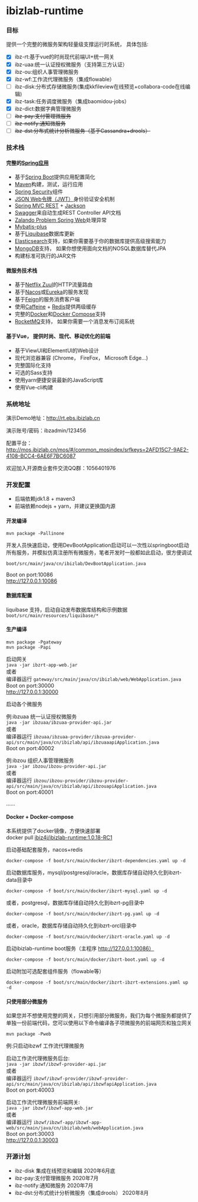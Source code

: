 # **ibizlab-runtime**

### 目标
提供一个完整的微服务架构轻量级支撑运行时系统， 具体包括:

- [x]  ibz-rt:基于vue的时尚现代前端UI+统一网关
- [x]  ibz-uaa:统一认证授权微服务（支持第三方认证）  
- [x]  ibz-ou:组织人事管理微服务  
- [x]  ibz-wf:工作流代理微服务（集成flowable） 
- [ ]  ibz-disk:分布式存储微服务(集成kkfileview在线预览+collabora-code在线编辑)  
- [x]  ibz-task:任务调度微服务（集成baomidou-jobs）  
- [x]  ibz-dict:数据字典管理微服务  
- [ ]  ~~ibz-pay:支付管理微服务~~  
- [ ]  ~~ibz-notify:通知微服务~~  
- [ ]  ~~ibz-dst:分布式统计分析微服务（基于Cassandra+drools）~~  

### 技术栈
#### 完整的[Spring应用](https://spring.io/)
* 基于[Spring Boot](https://projects.spring.io/spring-boot/)提供应用配置简化
* [Maven](https://maven.apache.org/)构建，测试，运行应用
* [Spring Security](https://docs.spring.io/spring-security/site/index.html)组件
* [JSON Web令牌（JWT）](https://jwt.io/)身份验证安全机制
* [Spring MVC REST](https://spring.io/guides/gs/rest-service/) + [Jackson](https://github.com/FasterXML/jackson)
* [Swagger](https://swagger.io/)来自动生成REST Controller API文档
* [Zalando Problem Spring Web](https://github.com/zalando/problem-spring-web)处理异常
* [Mybatis-plus](https://mp.baomidou.com/)
* 基于[Liquibase](http://www.liquibase.org/)数据库更新
* [Elasticsearch](https://github.com/elastic/elasticsearch)支持，如果你需要基于你的数据库提供高级搜索能力
* [MongoDB](https://www.mongodb.org/)支持， 如果你想使用面向文档的NOSQL数据库替代JPA
* 构建标准可执行的JAR文件

#### 微服务技术栈

* 基于[Netflix Zuul](https://github.com/Netflix/zuul)的HTTP流量路由
* 基于[Nacos](https://nacos.io/zh-cn/index.html)或[Eureka](https://github.com/Netflix/eureka)的服务发现
* 基于[Feign](https://github.com/OpenFeign/feign)的服务消费客户端
* 使用[Caffeine](https://github.com/ben-manes/caffeine) + [Redis](https://redis.io/)提供两级缓存
* 完整的[Docker](https://www.docker.com/)和[Docker Compose](https://github.com/docker/compose)支持
* [RocketMQ](http://rocketmq.apache.org/)支持， 如果你需要一个消息发布订阅系统

#### 基于Vue， 提供时尚、现代、移动优化的前端
* 基于ViewUI和ElementUI的Web设计
* 现代浏览器兼容 (Chrome， FireFox， Microsoft Edge…)
* 完整国际化支持
* 可选的Sass支持
* 使用yarn便捷安装最新的JavaScript库
* 使用Vue-cli构建


### 系统地址
演示Demo地址：http://rt.ebs.ibizlab.cn

演示账号/密码：ibzadmin/123456

配置平台：http://mos.ibizlab.cn/mos/#/common_mosindex/srfkeys=2AFD15C7-9AE2-4108-BCC4-6AE6F7BC6087

欢迎加入开源商业套件交流QQ群：1056401976


### 开发配置

* 后端依赖jdk1.8 + maven3  
* 前端依赖nodejs + yarn，并建议更换国内源

#### 开发编译
```
mvn package -Pallinone
```

开发人员快速启动，使用DevBootApplication启动可以一次性以springboot启动所有服务，并模拟仿真注册所有微服务，笔者开发时一般都如此启动，很方便调试

`boot/src/main/java/cn/ibizlab/DevBootApplication.java`

Boot on port:10086  
http://127.0.0.1:10086  

#### 数据库配置
liquibase 支持，启动自动发布数据库结构和示例数据   
`boot/src/main/resources/liquibase/*`  

#### 生产编译
```
mvn package -Pgateway
mvn package -Papi
```

启动网关  
`java -jar ibzrt-app-web.jar`  
或者  
编译器运行 `gateway/src/main/java/cn/ibizlab/web/WebApplication.java`  
Boot on port:30000  
http://127.0.0.1:30000

启动各个微服务  

例:ibzuaa 统一认证授权微服务  
`java -jar ibzuaa/ibzuaa-provider-api.jar`  
或者  
编译器运行 `ibzuaa/ibzuaa-provider/ibzuaa-provider-api/src/main/java/cn/ibizlab/api/ibzuaaapiApplication.java`  
Boot on port:40002  

例:ibzou 组织人事管理微服务   
`java -jar ibzou/ibzou-provider-api.jar`  
或者  
编译器运行 `ibzou/ibzou-provider/ibzou-provider-api/src/main/java/cn/ibizlab/api/ibzouapiApplication.java`  
Boot on port:40001  

......   

#### Docker + Docker-compose

本系统提供了docker镜像，方便快速部署  
docker pull [ibiz4j/ibizlab-runtime:1.0.18-RC1](https://hub.docker.com/repository/docker/ibiz4j/ibizlab-runtime) 

启动基础配套服务，nacos+redis    
```
docker-compose -f boot/src/main/docker/ibzrt-dependencies.yaml up -d
```

启动数据库服务，mysql/postgresql/oracle，数据库存储自动持久化到ibzrt-data目录中  
```
docker-compose -f boot/src/main/docker/ibzrt-mysql.yaml up -d
```
或者，postgresql，数据库存储自动持久化到ibzrt-pg目录中  
```
docker-compose -f boot/src/main/docker/ibzrt-pg.yaml up -d
```
或者，oracle，数据库存储自动持久化到ibzrt-orcl目录中  
```
docker-compose -f boot/src/main/docker/ibzrt-oracle.yaml up -d
```

启动ibizlab-runtime boot服务（主程序 http://127.0.0.1:10086）  
```
docker-compose -f boot/src/main/docker/ibzrt-boot.yaml up -d
```

启动附加可选配套组件服务（flowable等）
```
docker-compose -f boot/src/main/docker/ibzrt-ibzrt-extensions.yaml up -d
```

#### 只使用部分微服务

如果您并不想使用完整的网关，只想引用部分微服务，我们为每个微服务都提供了单独一份前端代码，您可以使用以下命令编译各子项微服务的前端网页和独立网关

```
mvn package -Pweb
```

例:只启动ibzwf 工作流代理微服务  

启动工作流代理微服务后台:   
`java -jar ibzwf/ibzwf-provider-api.jar`  
或者  
编译器运行 `ibzwf/ibzwf-provider/ibzwf-provider-api/src/main/java/cn/ibizlab/api/ibzwfapiApplication.java`  
Boot on port:40003  

启动工作流代理微服务前端网关:  
`java -jar ibzwf/ibzwf-app-web.jar`  
或者  
编译器运行 `ibzwf/ibzwf-app/ibzwf-app-web/src/main/java/cn/ibizlab/web/webApplication.java`  
Boot on port:30003  
http://127.0.0.1:30003 

### 开源计划
* ibz-disk 集成在线预览和编辑  2020年6月底
* ibz-pay:支付管理微服务  2020年7月
* ibz-notify:通知微服务  2020年7月
* ibz-dst:分布式统计分析微服务（集成drools）  2020年8月